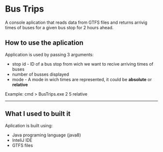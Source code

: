 # Bus Trips

A console aplication that reads data from GTFS files and returns arrivig times of buses for a given bus stop for 2 hours ahead.

## How to use the aplication
Application is used by passing 3 arguments:
- stop id - ID of a bus stop from wich we want to recive arriving times of buses
- number of busses displayed
- mode - A mode in wich times are represented, it could be **absolute** or **relative**

Example: cmd > BusTrips.exe 2 5 relative

---

## What I used to built it
Aplication is built using:
- Java programing language (java8)
- InteliJ IDE
- GTFS files
